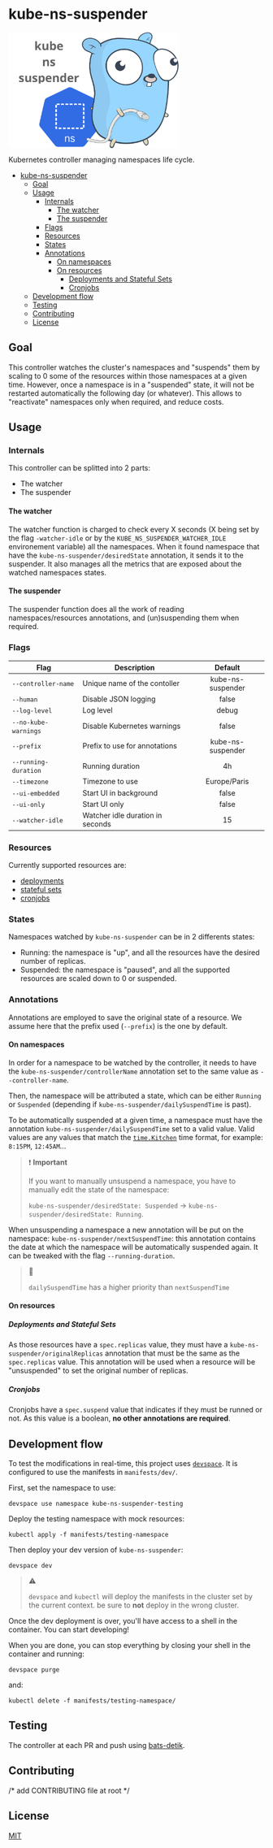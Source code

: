 # kube-ns-suspender

<img align="center" src="./docs/images/kube-ns-suspender.png" width="335" height="228"/>

Kubernetes controller managing namespaces life cycle.

- [kube-ns-suspender](#kube-ns-suspender)
  - [Goal](#goal)
  - [Usage](#usage)
    - [Internals](#internals)
      - [The watcher](#the-watcher)
      - [The suspender](#the-suspender)
    - [Flags](#flags)
    - [Resources](#resources)
    - [States](#states)
    - [Annotations](#annotations)
      - [On namespaces](#on-namespaces)
      - [On resources](#on-resources)
        - [Deployments and Stateful Sets](#deployments-and-stateful-sets)
        - [Cronjobs](#cronjobs)
  - [Development flow](#development-flow)
  - [Testing](#testing)
  - [Contributing](#contributing)
  - [License](#license)

## Goal

This controller watches the cluster's namespaces and "suspends" them by scaling to 0 some of the resources within those namespaces at a given time.
However, once a namespace is in a "suspended" state, it will not be restarted automatically the following day (or whatever). This allows to "reactivate" namespaces only when required, and reduce costs.

## Usage

### Internals

This controller can be splitted into 2 parts:

* The watcher
* The suspender

#### The watcher

The watcher function is charged to check every X seconds (X being set by the flag `-watcher-idle` or by the `KUBE_NS_SUSPENDER_WATCHER_IDLE` environement variable) all the namespaces. When it found namespace that have the `kube-ns-suspender/desiredState` annotation, it sends it to the suspender. It also manages all the metrics that are exposed about the watched namespaces states.

#### The suspender

The suspender function does all the work of reading namespaces/resources annotations, and (un)suspending them when required.

### Flags

| Flag                 | Description                      |      Default      |
| -------------------- | -------------------------------- | :---------------: |
| `--controller-name`  | Unique name of the contoller     | kube-ns-suspender |
| `--human`            | Disable JSON logging             |       false       |
| `--log-level`        | Log level                        |       debug       |
| `--no-kube-warnings` | Disable Kubernetes warnings      |       false       |
| `--prefix`           | Prefix to use for annotations    | kube-ns-suspender |
| `--running-duration` | Running duration                 |        4h         |
| `--timezone`         | Timezone to use                  |   Europe/Paris    |
| `--ui-embedded`      | Start UI in background           |       false       |
| `--ui-only`          | Start UI only                    |       false       |
| `--watcher-idle`     | Watcher idle duration in seconds |        15         |

### Resources

Currently supported resources are:

* [deployments](#deployments-and-stateful-sets)
* [stateful sets](#deployments-and-stateful-sets)
* [cronjobs](#cronjobs)

### States

Namespaces watched by `kube-ns-suspender` can be in 2 differents states:

* Running: the namespace is "up", and all the resources have the desired number of replicas.
* Suspended: the namespace is "paused", and all the supported resources are scaled down to 0 or suspended.

### Annotations

Annotations are employed to save the original state of a resource. We assume here that the prefix used (`--prefix`) is the one by default.

#### On namespaces

In order for a namespace to be watched by the controller, it needs to have the `kube-ns-suspender/controllerName` annotation set to the same value as  `--controller-name`.

Then, the namespace will be attributed a state, which can be either `Running` or `Suspended` (depending if `kube-ns-suspender/dailySuspendTime` is past).

To be automatically suspended at a given time, a namespace must have the annotation `kube-ns-suspender/dailySuspendTime` set to a valid value.
Valid values are any values that match the [`time.Kitchen`](https://pkg.go.dev/time#pkg-constants) time format, for example: `8:15PM`, `12:45AM`...

> :exclamation: **Important**
> 
>If you want to manually unsuspend a namespace, you have to manually edit the state of the namespace:
>
>`kube-ns-suspender/desiredState: Suspended` -> `kube-ns-suspender/desiredState: Running`.


When unsuspending a namespace a new annotation will be put on the namespace: `kube-ns-suspender/nextSuspendTime`: this annotation contains the date at which the namespace will be automatically suspended again. It can be tweaked with the flag `--running-duration`.

> :memo:
>
> `dailySuspendTime` has a higher priority than `nextSuspendTime`
>

#### On resources

##### Deployments and Stateful Sets

As those resources have a `spec.replicas` value, they must have a `kube-ns-suspender/originalReplicas` annotation that must be the same as the `spec.replicas` value. This annotation will be used when a resource will be "unsuspended" to set the original number of replicas.

##### Cronjobs

Cronjobs have a `spec.suspend` value that indicates if they must be runned or not. As this value is a boolean, **no other annotations are required**.

## Development flow

To test the modifications in real-time, this project uses [`devspace`](https://devspace.sh/). It is configured to use the manifests in `manifests/dev/`.

First, set the namespace to use:

```
devspace use namespace kube-ns-suspender-testing
```

Deploy the testing namespace with mock resources:

```
kubectl apply -f manifests/testing-namespace
```

Then deploy your dev version of `kube-ns-suspender`:

```
devspace dev
```

> :warning:
> 
> `devspace` and `kubectl` will deploy the manifests in the cluster set by the current context. be sure to **not** deploy in the wrong cluster.
>

Once the dev deployment is over, you'll have access to a shell in the container. You can start developing!

When you are done, you can stop everything by closing your shell in the container and running:

```
devspace purge
```

and:

```
kubectl delete -f manifests/testing-namespace/
```

## Testing

The controller at each PR and push using [bats-detik](https://github.com/bats-core/bats-detik).

## Contributing

/* add CONTRIBUTING file at root */

## License

[MIT](https://choosealicense.com/licenses/mit/)
